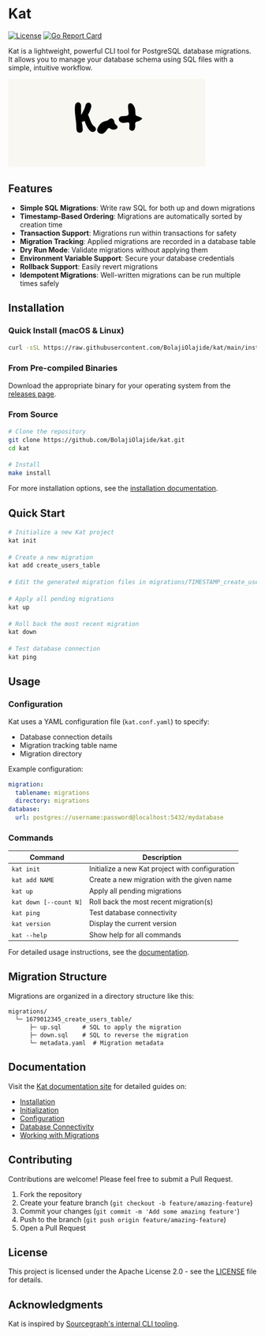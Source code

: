 # Kat

[![License](https://img.shields.io/badge/License-Apache%202.0-blue.svg)](https://github.com/BolajiOlajide/kat/blob/main/LICENSE)
[![Go Report Card](https://goreportcard.com/badge/github.com/BolajiOlajide/kat)](https://goreportcard.com/report/github.com/BolajiOlajide/kat)

Kat is a lightweight, powerful CLI tool for PostgreSQL database migrations. It allows you to manage your database schema using SQL files with a simple, intuitive workflow.

![Kat Banner](doc/assets/images/layout/logo.png)

## Features

- **Simple SQL Migrations**: Write raw SQL for both up and down migrations
- **Timestamp-Based Ordering**: Migrations are automatically sorted by creation time
- **Transaction Support**: Migrations run within transactions for safety
- **Migration Tracking**: Applied migrations are recorded in a database table
- **Dry Run Mode**: Validate migrations without applying them
- **Environment Variable Support**: Secure your database credentials
- **Rollback Support**: Easily revert migrations
- **Idempotent Migrations**: Well-written migrations can be run multiple times safely

## Installation

### Quick Install (macOS & Linux)

```bash
curl -sSL https://raw.githubusercontent.com/BolajiOlajide/kat/main/install.sh | bash
```

### From Pre-compiled Binaries

Download the appropriate binary for your operating system from the [releases page](https://github.com/BolajiOlajide/kat/releases).

### From Source

```bash
# Clone the repository
git clone https://github.com/BolajiOlajide/kat.git
cd kat

# Install
make install
```

For more installation options, see the [installation documentation](https://kat.bolaji.de/install/).

## Quick Start

```bash
# Initialize a new Kat project
kat init

# Create a new migration
kat add create_users_table

# Edit the generated migration files in migrations/TIMESTAMP_create_users_table/

# Apply all pending migrations
kat up

# Roll back the most recent migration
kat down

# Test database connection
kat ping
```

## Usage

### Configuration

Kat uses a YAML configuration file (`kat.conf.yaml`) to specify:
- Database connection details
- Migration tracking table name
- Migration directory

Example configuration:

```yaml
migration:
  tablename: migrations
  directory: migrations
database:
  url: postgres://username:password@localhost:5432/mydatabase
```

### Commands

| Command | Description |
|---------|-------------|
| `kat init` | Initialize a new Kat project with configuration |
| `kat add NAME` | Create a new migration with the given name |
| `kat up` | Apply all pending migrations |
| `kat down [--count N]` | Roll back the most recent migration(s) |
| `kat ping` | Test database connectivity |
| `kat version` | Display the current version |
| `kat --help` | Show help for all commands |

For detailed usage instructions, see the [documentation](https://kat.bolaji.de/).

## Migration Structure

Migrations are organized in a directory structure like this:

```
migrations/
  └─ 1679012345_create_users_table/
      ├─ up.sql      # SQL to apply the migration
      ├─ down.sql    # SQL to reverse the migration
      └─ metadata.yaml  # Migration metadata
```

## Documentation

Visit the [Kat documentation site](https://kat.bolaji.de/) for detailed guides on:

- [Installation](https://kat.bolaji.de/installation/)
- [Initialization](https://kat.bolaji.de/init/)
- [Configuration](https://kat.bolaji.de/config/)
- [Database Connectivity](https://kat.bolaji.de/ping/)
- [Working with Migrations](https://kat.bolaji.de/migration/)

## Contributing

Contributions are welcome! Please feel free to submit a Pull Request.

1. Fork the repository
2. Create your feature branch (`git checkout -b feature/amazing-feature`)
3. Commit your changes (`git commit -m 'Add some amazing feature'`)
4. Push to the branch (`git push origin feature/amazing-feature`)
5. Open a Pull Request

## License

This project is licensed under the Apache License 2.0 - see the [LICENSE](LICENSE) file for details.

## Acknowledgments

Kat is inspired by [Sourcegraph's internal CLI tooling](https://github.com/sourcegraph/sourcegraph-public-snapshot/tree/main/dev/sg).
